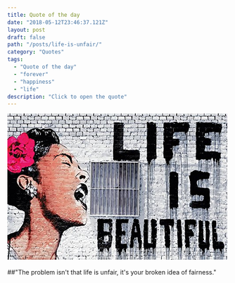 ```yaml
---
title: Quote of the day
date: "2018-05-12T23:46:37.121Z"
layout: post
draft: false
path: "/posts/life-is-unfair/"
category: "Quotes"
tags:
  - "Quote of the day"
  - "forever"
  - "happiness"
  - "life"
description: "Click to open the quote"
---
```


![life](./life.jpg)
<br>
<br>
##"The problem isn't that life is unfair, it's your broken idea of fairness."

